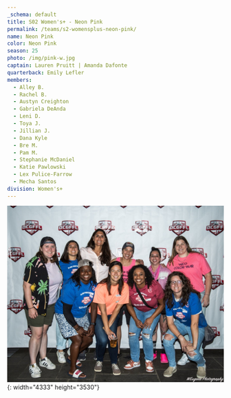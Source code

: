 ```yaml
---
_schema: default
title: S02 Women's+ - Neon Pink
permalink: /teams/s2-womensplus-neon-pink/
name: Neon Pink
color: Neon Pink
season: 25
photo: /img/pink-w.jpg
captain: Lauren Pruitt | Amanda Dafonte
quarterback: Emily Lefler
members:
  - Alley B.
  - Rachel B.
  - Austyn Creighton
  - Gabriela DeAnda
  - Leni D.
  - Toya J.
  - Jillian J.
  - Dana Kyle
  - Bre M.
  - Pam M.
  - Stephanie McDaniel
  - Katie Pawlowski
  - Lex Pulice-Farrow
  - Mecha Santos
division: Women's+
---
```

![](/img/pink-w.jpg){: width="4333" height="3530"}